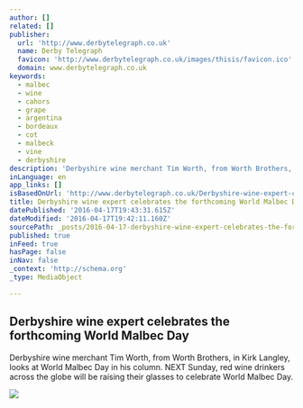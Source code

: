 ```yaml
---
author: []
related: []
publisher:
  url: 'http://www.derbytelegraph.co.uk'
  name: Derby Telegraph
  favicon: 'http://www.derbytelegraph.co.uk/images/thisis/favicon.ico'
  domain: www.derbytelegraph.co.uk
keywords:
  - malbec
  - wine
  - cahors
  - grape
  - argentina
  - bordeaux
  - cot
  - malbeck
  - vine
  - derbyshire
description: 'Derbyshire wine merchant Tim Worth, from Worth Brothers, in Kirk Langley, looks at World Malbec Day in his column. NEXT Sunday, red wine drinkers across the globe will be raising their glasses to celebrate World Malbec Day.'
inLanguage: en
app_links: []
isBasedOnUrl: 'http://www.derbytelegraph.co.uk/Derbyshire-wine-expert-celebrates-forthcoming/story-29077124-detail/story.html'
title: Derbyshire wine expert celebrates the forthcoming World Malbec Day
datePublished: '2016-04-17T19:43:31.615Z'
dateModified: '2016-04-17T19:42:11.160Z'
sourcePath: _posts/2016-04-17-derbyshire-wine-expert-celebrates-the-forthcoming-world-malb.md
published: true
inFeed: true
hasPage: false
inNav: false
_context: 'http://schema.org'
_type: MediaObject

---
```

<article style=""><h1>Derbyshire wine expert celebrates the forthcoming World Malbec Day</h1><p>Derbyshire wine merchant Tim Worth, from Worth Brothers, in Kirk Langley, looks at World Malbec Day in his column. NEXT Sunday, red wine drinkers across the globe will be raising their glasses to celebrate World Malbec Day.</p><img src="http://www.derbytelegraph.co.uk/images/localworld/ugc-images/276250/binaries/13758004.jpg" /></article>